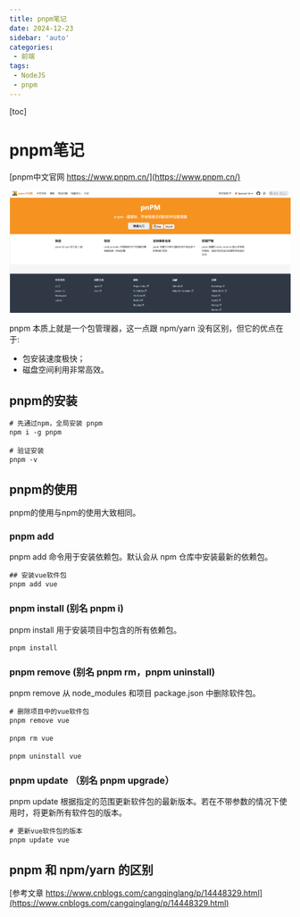 ```yaml
---
title: pnpm笔记
date: 2024-12-23
sidebar: 'auto'
categories: 
 - 前端
tags:
 - NodeJS
 - pnpm
---
```


[toc]

# pnpm笔记

[pnpm中文官网 https://www.pnpm.cn/](https://www.pnpm.cn/)

![blog_20241223171313.png](../blog_img/blog_20241223171313.png)

pnpm 本质上就是一个包管理器，这一点跟 npm/yarn 没有区别，但它的优点在于:
- 包安装速度极快；
- 磁盘空间利用非常高效。

## pnpm的安装

```
# 先通过npm，全局安装 pnpm
npm i -g pnpm

# 验证安装
pnpm -v
```

## pnpm的使用

pnpm的使用与npm的使用大致相同。

### pnpm add

pnpm add 命令用于安装依赖包。默认会从 npm 仓库中安装最新的依赖包。

```
## 安装vue软件包
pnpm add vue
```

### pnpm install (别名 pnpm i)

pnpm install 用于安装项目中包含的所有依赖包。

```
pnpm install
```

### pnpm remove (别名 pnpm rm，pnpm uninstall)

pnpm remove 从 node_modules 和项目 package.json 中删除软件包。

```
# 删除项目中的vue软件包
pnpm remove vue

pnpm rm vue

pnpm uninstall vue
```

### pnpm update （别名 pnpm upgrade）

pnpm update 根据指定的范围更新软件包的最新版本。若在不带参数的情况下使用时，将更新所有软件包的版本。

```
# 更新vue软件包的版本
pnpm update vue
```

## pnpm 和 npm/yarn 的区别

[参考文章 https://www.cnblogs.com/cangqinglang/p/14448329.html](https://www.cnblogs.com/cangqinglang/p/14448329.html)